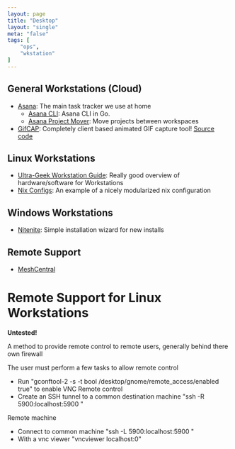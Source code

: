 ```yaml
---
layout: page
title: "Desktop"
layout: "single"
meta: "false"
tags: [
    "ops",
    "wkstation"
]
---
```

## General Workstations (Cloud)

- [Asana](https://www.asana.com): The main task tracker we use at home
  - [Asana CLI](https://github.com/thash/asana): Asana CLI in Go.  
  - [Asana Project Mover](https://asana.kothar.net/):  Move projects between workspaces
- [GifCAP](https://gifcap.dev/): Completely client based animated GIF capture tool!  [Source code](https://github.com/joaomoreno/gifcap)

## Linux Workstations

- [Ultra-Geek Workstation Guide](https://begriffs.com/posts/2017-05-17-linux-workstation-guide.html): Really good overview of hardware/software for Workstations 
- [Nix Configs](https://github.com/coreyoconnor/nix_configs): An example of a nicely modularized nix configuration

## Windows Workstations

- [Nitenite](https://ninite.com/): Simple installation wizard for new installs

## Remote Support 

- [MeshCentral](https://www.meshcommander.com/meshcentral2)

# Remote Support for Linux Workstations

**Untested!**

A method to provide remote control to remote users, generally behind there own firewall

The user must perform a few tasks to allow remote control

- Run "gconftool-2 -s -t bool /desktop/gnome/remote_access/enabled true" to enable VNC Remote control
- Create an SSH tunnel to a common destination machine "ssh -R 5900:localhost:5900 <remote machine>"

Remote machine

- Connect to common machine "ssh -L 5900:localhost:5900 <remote machine>"
- With a vnc viewer "vncviewer localhost:0"


